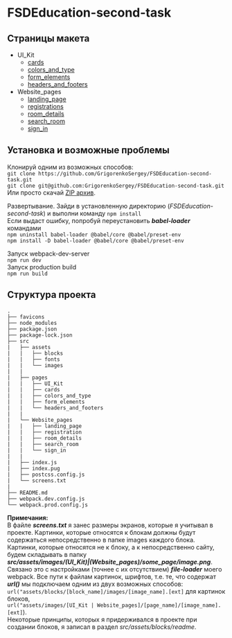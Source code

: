 # FSDEducation-second-task
## Страницы макета
* UI_Kit
  * [cards](https://grigorenkosergey.github.io/Second_Task/cards.html)
  * [colors_and_type](https://grigorenkosergey.github.io/Second_Task/colors_and_type.html)
  * [form_elements](https://grigorenkosergey.github.io/Second_Task/form_elements.html)
  * [headers_and_footers](https://grigorenkosergey.github.io/Second_Task/headers_and_footers.html)
* Website_pages
  * [landing_page](https://grigorenkosergey.github.io/Second_Task/landing_page.html)
  * [registrations](https://grigorenkosergey.github.io/Second_Task/registration.html)
  * [room_details](https://grigorenkosergey.github.io/Second_Task/room_details.html)
  * [search_room](https://grigorenkosergey.github.io/Second_Task/search_room.html)
  * [sign_in](https://grigorenkosergey.github.io/Second_Task/sign_in.html)


## Установка и возможные проблемы
Клонируй одним из возможных способов:  
`git clone https://github.com/GrigorenkoSergey/FSDEducation-second-task.git`  
`git clone git@github.com:GrigorenkoSergey/FSDEducation-second-task.git`  
Или просто скачай [ZIP архив](`https://github.com/GrigorenkoSergey/FSDEducation-second-task/archive/master.zip`).

Развертывание. Зайди в установленную директорию (*FSDEducation-second-task*) и выполни команду
`npm install`  
Если выдаст ошибку, попробуй переустановить ***babel-loader*** командами  
`npm uninstall babel-loader @babel/core @babel/preset-env`  
`npm install -D babel-loader @babel/core @babel/preset-env`

Запуск webpack-dev-server  
`npm run dev`  
Запуск production build  
`npm run build`

## Структура проекта
```
.
├── favicons
├── node_modules
├── package.json
├── package-lock.json
├── src
|   ├── assets
|   |   ├── blocks
|   |   ├── fonts
|   |   └── images
|   |
|   ├── pages
|   |   ├── UI_Kit
|   |   ├── cards
|   |   ├── colors_and_type
|   |   ├── form_elements
|   |   └── headers_and_footers
|   |
|   └── Website_pages
|   |   ├── landing_page
|   |   ├── registration
|   |   ├── room_details
|   |   ├── search_room
|   |   └── sign_in
|   |
|   ├── index.js
|   ├── index.pug
|   ├── postcss.config.js
|   └── screens.txt
|   
├── README.md
├── webpack.dev.config.js
└── webpack.prod.config.js
```
**Примечания:**  
В файле ***screens.txt*** я занес размеры экранов, которые я учитывал в проекте.
Картинки, которые относятся к блокам должны будут содержаться непосредственно в папке images
каждого блока.  
Картинки, которые относятся не к блоку, а к непосредственно сайту, будем складывать в 
папку  
***src/assets/images/(UI_Kit)|(Website_pages)/some_page/image.png***.  
Связано это с настройками (точнее с их отсутствием) ***file-loader*** моего webpack.
Все пути к файлам картинок, шрифтов, т.е. те, что содержат ***url()*** мы подключаем одним из двух 
возможных способов:  
`url("assets/blocks/[block_name]/images/[image_name].[ext]` для картинок блоков,  
`url("assets/images/[UI_Kit | Website_pages]/[page_name]/[image_name].[ext]`).  
Некоторые принципы, которых я придерживался в проекте при создании блоков, я записал в раздел *src/assets/blocks/readme*.